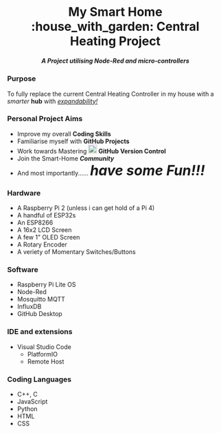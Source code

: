<h1 align="center">My Smart Home :house_with_garden: Central Heating Project</h1>
<h5 align="center">A Project utilising Node-Red and micro-controllers</h5>

<h3>Purpose</h2>
<p>
To fully replace the current Central Heating Controller in my house with a <em>smarter</em> <b>hub</b> with <u><em>expandability!</em></u>
</p>

<h3>Personal Project Aims</h3>

- Improve my overall <b>Coding Skills</b>
- Familiarise myself with <b>GitHub Projects</b>
- Work towards Mastering <img src="https://raw.githubusercontent.com/FortAwesome/Font-Awesome/6.x/svgs/solid/crown.svg" width="20" height="20"><b> GitHub Version Control</b>
- Join the Smart-Home <b><em>Community</em></b>
- And most importantly...... <font size=6><b><em>have some Fun!!!</b></em></font>

<h3>Hardware</h3>

- A Raspberry Pi 2 (unless i can get hold of a Pi 4)
- A handful of ESP32s
- An ESP8266
- A 16x2 LCD Screen
- A few 1" OLED Screen
- A Rotary Encoder
- A veriety of Momentary Switches/Buttons

<h3>Software</h3>

- Raspberry Pi Lite OS
- Node-Red
- Mosquitto MQTT
- InfluxDB
- GitHub Desktop

<h3>IDE and extensions</h3>

- Visual Studio Code
  - PlatformIO
  - Remote Host

<h3>Coding Languages</h3>

- C++, C
- JavaScript
- Python
- HTML
- CSS
